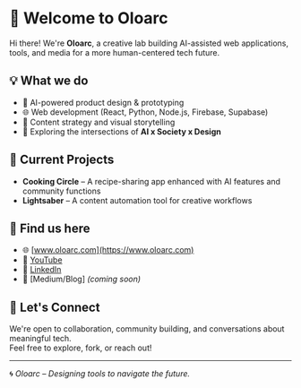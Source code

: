 # 👋 Welcome to Oloarc

Hi there! We're **Oloarc**, a creative lab building AI-assisted web applications, tools, and media for a more human-centered tech future.

## 💡 What we do
- 🧠 AI-powered product design & prototyping
- 🌐 Web development (React, Python, Node.js, Firebase, Supabase)
- 🎨 Content strategy and visual storytelling
- 🧩 Exploring the intersections of **AI x Society x Design**

## 🚀 Current Projects
- **Cooking Circle** – A recipe-sharing app enhanced with AI features and community functions
- **Lightsaber** – A content automation tool for creative workflows

## 🔗 Find us here
- 🌐 [www.oloarc.com](https://www.oloarc.com)
- 🎥 [YouTube](https://www.youtube.com/@oloarc)
- 💼 [LinkedIn](https://www.linkedin.com/company/oloarc)
- 🧠 [Medium/Blog] *(coming soon)*

## 🤝 Let's Connect
We're open to collaboration, community building, and conversations about meaningful tech.  
Feel free to explore, fork, or reach out!

---
🌀 *Oloarc – Designing tools to navigate the future.*
